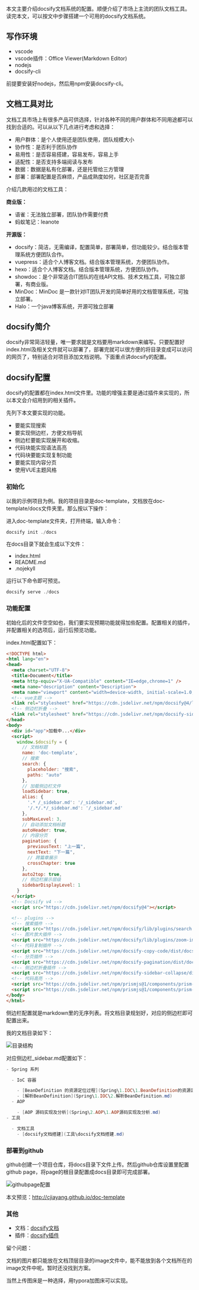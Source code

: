 本文主要介绍docsify文档系统的配置。顺便介绍了市场上主流的团队文档工具。读完本文，可以按文中步骤搭建一个可用的docsify文档系统。

## 写作环境

- vscode
- vscode插件：Office Viewer(Markdown Editor)
- nodejs
- docsify-cli

前提要安装好nodejs，然后用npm安装docsify-cli。

## 文档工具对比

文档工具市场上有很多产品可供选择，针对各种不同的用户群体和不同用途都可以找到合适的。可以从以下几点进行考虑和选择：

- 用户群体：是个人使用还是团队使用，团队规模大小
- 协作性：是否利于团队协作
- 易用性：是否容易搭建，容易发布，容易上手
- 适配性：是否支持多端阅读与发布
- 数据：数据是私有化部署，还是托管给三方管理
- 部署：部署配置是否麻烦，产品成熟度如何，社区是否完善

介绍几款用过的文档工具：

**商业版：**

- 语雀：无法独立部署，团队协作需要付费
- 蚂蚁笔记：leanote

**开源版：**

- docsify：简洁，无需编译，配置简单，部署简单，但功能较少。结合版本管理系统方便团队合作。
- vuepress：适合个人博客文档。结合版本管理系统，方便团队协作。
- hexo：适合个人博客文档。结合版本管理系统，方便团队协作。
- showdoc：是个非常适合IT团队的在线API文档、技术文档工具，可独立部署，有商业版。
- MinDoc：MinDoc 是一款针对IT团队开发的简单好用的文档管理系统，可独立部署。
- Halo：一个java博客系统，开源可独立部署

## docsify简介

docsify非常简洁轻量，唯一要求就是文档要用markdown来编写。只要配置好index.html及相关文件就可以部署了，部署完就可以很方便的将目录变成可以访问的网页了，特别适合对项目添加文档说明。下面重点讲docsify的配置。

## docsify配置

docsify的配置都在index.html文件里。功能的增强主要是通过插件来实现的，所以本文会介绍用到的相关插件。

先列下本文要实现的功能。

- 要能实现搜索
- 要实现侧边栏，方便文档导航
- 侧边栏要能实现展开和收缩。
- 代码块能实现语法高亮
- 代码块要能实现复制功能
- 要能实现内容分页
- 使用VUE主题风格

### 初始化

以我的示例项目为例。我的项目目录是doc-template，文档放在doc-template/docs文件夹里。那么按以下操作：

进入doc-template文件夹，打开终端，输入命令：

```powershell
docsify init ./docs
```

在docs目录下就会生成以下文件：

- index.html
- README.md
- .nojekyll

运行以下命令即可预览。

```powershell
docsify serve ./docs
```

### 功能配置

初始化后的文件空空如也，我们要实现预期功能就得加些配置。配置相关的插件，并配置相关的选项后，运行后预览功能。

index.html配置如下：

```html
<!DOCTYPE html>
<html lang="en">
<head>
  <meta charset="UTF-8">
  <title>Document</title>
  <meta http-equiv="X-UA-Compatible" content="IE=edge,chrome=1" />
  <meta name="description" content="Description">
  <meta name="viewport" content="width=device-width, initial-scale=1.0, minimum-scale=1.0">
  <!-- vue主题 -->
  <link rel="stylesheet" href="https://cdn.jsdelivr.net/npm/docsify@4/lib/themes/vue.css">
  <!-- 侧边栏折叠 -->
  <link rel="stylesheet" href="https://cdn.jsdelivr.net/npm/docsify-sidebar-collapse/dist/sidebar.min.css" />
</head>
<body>
  <div id="app">加载中...</div>
  <script>
    window.$docsify = {
      // 文档标题
      name: 'doc-template',
      // 搜索
      search: {
        placeholder: "搜索",
        paths: "auto"
      },
      // 加载侧边栏文件
      loadSidebar: true,
      alias: {
        '.* /_sidebar.md': '/_sidebar.md',
        '/.*/.*/_sidebar.md': '/_sidebar.md'
      },
      subMaxLevel: 3,
      // 自动添加文档标题
      autoHeader: true,
      // 内容分页
      pagination: {
        previousText: "上一篇",
        nextText: "下一篇",
        // 跨篇章展示
        crossChapter: true
      },
      auto2top: true,
      // 侧边栏展示层级
      sidebarDisplayLevel: 1
    }
  </script>
  <!-- Docsify v4 -->
  <script src="https://cdn.jsdelivr.net/npm/docsify@4"></script>

  <!-- plugins -->
  <!-- 搜索插件 -->
  <script src="https://cdn.jsdelivr.net/npm/docsify/lib/plugins/search.min.js"></script>
  <!-- 图片放大插件 -->
  <script src="https://cdn.jsdelivr.net/npm/docsify/lib/plugins/zoom-image.min.js"></script>
  <!-- 代码复制插件 -->
  <script src="https://cdn.jsdelivr.net/npm/docsify-copy-code/dist/docsify-copy-code.min.js"></script>
  <!-- 分页插件 -->
  <script src="https://cdn.jsdelivr.net/npm/docsify-pagination/dist/docsify-pagination.min.js"></script>
  <!-- 侧边栏折叠插件 -->
  <script src="https://cdn.jsdelivr.net/npm/docsify-sidebar-collapse/dist/docsify-sidebar-collapse.min.js"></script>
  <!-- 代码高亮 -->
  <script src="https://cdn.jsdelivr.net/npm/prismjs@1/components/prism-bash.min.js"></script>
  <script src="https://cdn.jsdelivr.net/npm/prismjs@1/components/prism-java.min.js"></script>
</body>
</html>

```

侧边栏配置就是markdown里的无序列表。将文档目录规划好，对应的侧边栏即可配置出来。

我的文档目录如下：

![目录结构](../image/docsify文档搭建/目录结构.png)

对应侧边栏_sidebar.md配置如下：

```powershell
- Spring 系列

  - IoC 容器

    - [BeanDefinition 的资源定位过程](Spring\1.IOC\1.BeanDefinition的资源定位过程.md)
    - [解析BeanDefinition](Spring\1.IOC\2.解析BeanDefinition.md)
  - AOP

    - [AOP 源码实现及分析](Spring\2.AOP\1.AOP源码实现及分析.md)
- 工具

  - 文档工具
    - [docsify文档搭建](工具\docsify文档搭建.md)
```

### 部署到github

github创建一个项目仓库，将docs目录下文件上传。然后github仓库设置里配置github page，将page的根目录配置成docs目录即可完成部署。

![githubpage配置](../image/docsify文档搭建/githubpage配置.png)

本文预览：http://cjiayang.github.io/doc-template

### 其他

- 文档：[docsify文档](https://docsify.js.org/#/zh-cn/)
- 插件：[docsify插件](https://docsify.js.org/#/zh-cn/plugins)

留个问题：

文档的图片都只能放在文档顶层目录的image文件中，能不能放到各个文档所在的image文件中呢。暂时还没找到方案。

当然上传图床是一种选择，用typora加图床可以实现。
